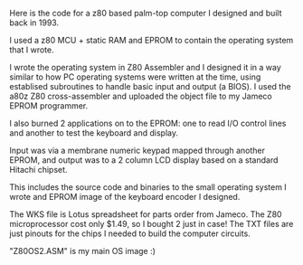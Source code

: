 Here is the code for a z80 based palm-top computer I designed and built back in 1993.

I used a z80 MCU + static RAM and EPROM to contain the operating system that I wrote.

I wrote the operating system in Z80 Assembler and I designed it in a way similar to how PC operating systems were written at the time,
using establised subroutines to handle basic input and output (a BIOS). I used the a80z Z80 cross-assembler and uploaded the object file to my Jameco EPROM programmer.

I also burned 2 applications on to the EPROM: one to read I/O control lines and another to test the keyboard and display.

Input was via a membrane numeric keypad mapped through another EPROM, and output was to a 2 column LCD display based on a standard Hitachi chipset.

This includes the source code and binaries to the small operating system I wrote and EPROM image of the keyboard encoder I designed.

The WKS file is Lotus spreadsheet for parts order from Jameco.
The Z80 microprocessor cost only $1.49, so I bought 2 just in case!
The TXT files are just pinouts for the chips I needed to build the computer circuits.

"Z80OS2.ASM" is my main OS image :)
